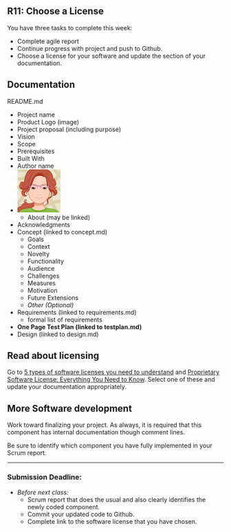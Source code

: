 ## R11: Choose a License

You have three tasks to complete this week:
- Complete agile report
- Continue progress with project and push to Github.
- Choose a license for your software and update the section of your documentation.

## Documentation

README.md
- Project name
- Product Logo (image)
- Project proposal (including purpose)
- Vision
- Scope
- Prerequisites
- Built With
- Author name
- ![Jan Avatar](jp-avatar-sm.png)
  - About (may be linked)
- Acknowledgments
- Concept (linked to concept.md)
    - Goals
    - Context
    - Novelty
    - Functionality
    - Audience
    - Challenges
    - Measures
    - Motivation
    - Future Extensions
    - *Other (Optional)*
- Requirements (linked to requirements.md)
  - formal list of requirements
- **One Page Test Plan (linked to testplan.md)**
- Design (linked to design.md)

## Read about licensing
Go to [5 types of software licenses you need to understand](https://www.synopsys.com/blogs/software-security/5-types-of-software-licenses-you-need-to-understand/) and [Proprietary Software License: Everything You Need to Know](https://www.upcounsel.com/proprietary-software-license). Select one of these and update your documentation appropriately.

## More Software development

Work toward finalizing your project. As always, it is required that this component has internal documentation though comment lines.

Be sure to identify which component you have fully implemented in your Scrum report.

---
### Submission Deadline:
- *Before next class:*
  - Scrum report that does the usual and also clearly identifies the newly coded component.
  - Commit your updated code to Github.
  - Complete link to the software license that you have chosen.
